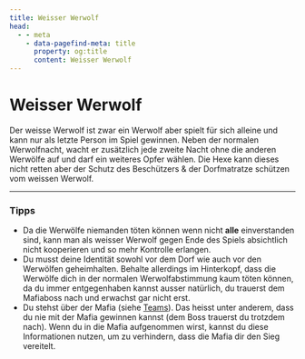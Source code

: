 ```yaml
---
title: Weisser Werwolf
head:
  - - meta
    - data-pagefind-meta: title
      property: og:title
      content: Weisser Werwolf
---
```

# Weisser Werwolf <TeamBadge team="Einzelgänger" />

Der weisse Werwolf ist zwar ein Werwolf aber spielt für sich alleine und kann nur als letzte Person im Spiel gewinnen. Neben der normalen Werwolfnacht, wacht er zusätzlich jede zweite Nacht ohne die anderen Werwölfe auf und darf ein weiteres Opfer wählen. Die Hexe kann dieses nicht retten aber der Schutz des Beschützers & der Dorfmatratze schützen vom weissen Werwolf.

---

### Tipps
- Da die Werwölfe niemanden töten können wenn nicht **alle** einverstanden sind, kann man als weisser Werwolf gegen Ende des Spiels absichtlich nicht kooperieren und so mehr Kontrolle erlangen.
- Du musst deine Identität sowohl vor dem Dorf wie auch vor den Werwölfen geheimhalten. Behalte allerdings im Hinterkopf, dass die Werwölfe dich in der normalen Werwolfabstimmung kaum töten können, da du immer entgegenhaben kannst ausser natürlich, du trauerst dem Mafiaboss nach und erwachst gar nicht erst.
- Du stehst über der Mafia (siehe [Teams](/regeln/teams)). Das heisst unter anderem, dass du nie mit der Mafia gewinnen kannst (dem Boss trauerst du trotzdem nach). Wenn du in die Mafia aufgenommen wirst, kannst du diese Informationen nutzen, um zu verhindern, dass die Mafia dir den Sieg vereitelt.